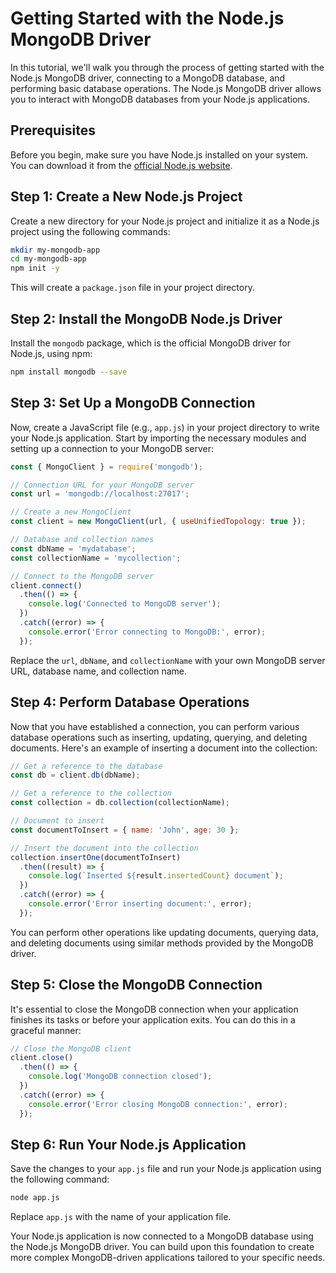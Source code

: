 # Getting Started with the Node.js MongoDB Driver

In this tutorial, we'll walk you through the process of getting started with the Node.js MongoDB driver, connecting to a MongoDB database, and performing basic database operations. The Node.js MongoDB driver allows you to interact with MongoDB databases from your Node.js applications.

## Prerequisites

Before you begin, make sure you have Node.js installed on your system. You can download it from the [official Node.js website](https://nodejs.org/).

## Step 1: Create a New Node.js Project

Create a new directory for your Node.js project and initialize it as a Node.js project using the following commands:

```bash
mkdir my-mongodb-app
cd my-mongodb-app
npm init -y
```

This will create a `package.json` file in your project directory.

## Step 2: Install the MongoDB Node.js Driver

Install the `mongodb` package, which is the official MongoDB driver for Node.js, using npm:

```bash
npm install mongodb --save
```

## Step 3: Set Up a MongoDB Connection

Now, create a JavaScript file (e.g., `app.js`) in your project directory to write your Node.js application. Start by importing the necessary modules and setting up a connection to your MongoDB server:

```javascript
const { MongoClient } = require('mongodb');

// Connection URL for your MongoDB server
const url = 'mongodb://localhost:27017';

// Create a new MongoClient
const client = new MongoClient(url, { useUnifiedTopology: true });

// Database and collection names
const dbName = 'mydatabase';
const collectionName = 'mycollection';

// Connect to the MongoDB server
client.connect()
  .then(() => {
    console.log('Connected to MongoDB server');
  })
  .catch((error) => {
    console.error('Error connecting to MongoDB:', error);
  });
```

Replace the `url`, `dbName`, and `collectionName` with your own MongoDB server URL, database name, and collection name.

## Step 4: Perform Database Operations

Now that you have established a connection, you can perform various database operations such as inserting, updating, querying, and deleting documents. Here's an example of inserting a document into the collection:

```javascript
// Get a reference to the database
const db = client.db(dbName);

// Get a reference to the collection
const collection = db.collection(collectionName);

// Document to insert
const documentToInsert = { name: 'John', age: 30 };

// Insert the document into the collection
collection.insertOne(documentToInsert)
  .then((result) => {
    console.log(`Inserted ${result.insertedCount} document`);
  })
  .catch((error) => {
    console.error('Error inserting document:', error);
  });
```

You can perform other operations like updating documents, querying data, and deleting documents using similar methods provided by the MongoDB driver.

## Step 5: Close the MongoDB Connection

It's essential to close the MongoDB connection when your application finishes its tasks or before your application exits. You can do this in a graceful manner:

```javascript
// Close the MongoDB client
client.close()
  .then(() => {
    console.log('MongoDB connection closed');
  })
  .catch((error) => {
    console.error('Error closing MongoDB connection:', error);
  });
```

## Step 6: Run Your Node.js Application

Save the changes to your `app.js` file and run your Node.js application using the following command:

```bash
node app.js
```

Replace `app.js` with the name of your application file.

Your Node.js application is now connected to a MongoDB database using the Node.js MongoDB driver. You can build upon this foundation to create more complex MongoDB-driven applications tailored to your specific needs.